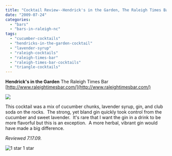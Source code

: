 ```yaml
---
title: "Cocktail Review--Hendrick's in the Garden, The Raleigh Times Bar"
date: "2009-07-24"
categories:
  - "bars"
  - "bars-in-raleigh-nc"
tags:
  - "cucumber-cocktails"
  - "hendricks-in-the-garden-cocktail"
  - "lavender-syrup"
  - "raleigh-cocktails"
  - "raleigh-times-bar"
  - "raleigh-times-bar-cocktails"
  - "triangle-cocktails"
---
```


**Hendrick's in the Garden** The Raleigh Times Bar [http://www.raleightimesbar.com/](http://www.raleightimesbar.com/)

![](http://www.thegourmez.com/gourmez/photos/hendricksgarden.jpg)

This cocktail was a mix of cucumber chunks, lavender syrup, gin, and club soda on the rocks.  The strong, yet bland gin quickly took control from the cucumber and sweet lavender.  It's rare that I want the gin in a drink to be more flavorful but this is an exception.  A more herbal, vibrant gin would have made a big difference.

_Reviewed 7.17.09._




<div class="caption">

![1 star](http://s3.amazonaws.com/thegourmez-wpmedia/2009/04/rating_olive1.gif "rating_olive1") 1 star</div>

